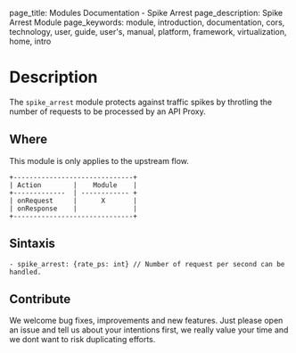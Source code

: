 page_title: Modules Documentation - Spike Arrest
page_description: Spike Arrest Module
page_keywords: module, introduction, documentation, cors, technology, user, guide, user's, manual, platform, framework, virtualization, home, intro

# Description
 The `spike_arrest` module protects against traffic spikes by throtling the number of requests to be processed by an API Proxy.


## Where
This module is only applies to the upstream flow.

```
+------------------------------+
| Action        |    Module    |
+-------------  | ------------ +
| onRequest     |      X       |
| onResponse    |              |
+------------------------------+
```

## Sintaxis

```
- spike_arrest: {rate_ps: int} // Number of request per second can be handled.
```


## Contribute

We welcome bug fixes, improvements and new features. Just please open an issue and tell us about your intentions first,
we really value your time and we dont want to risk duplicating efforts.




